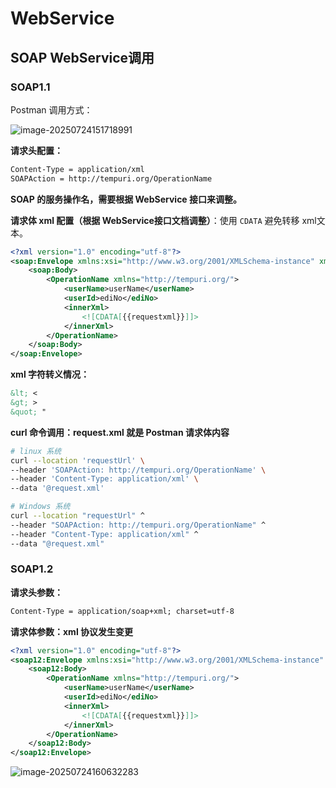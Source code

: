 # WebService



## SOAP WebService调用



### SOAP1.1

Postman 调用方式：

![image-20250724151718991](http://47.101.155.205/image-20250724151718991.png)

**请求头配置：**

~~~md
Content-Type = application/xml
SOAPAction = http://tempuri.org/OperationName

~~~

**SOAP 的服务操作名，需要根据 WebService 接口来调整。**

**请求体 xml 配置（根据 WebService接口文档调整）**：使用 `CDATA` 避免转移 xml文本。

~~~xml
<?xml version="1.0" encoding="utf-8"?>
<soap:Envelope xmlns:xsi="http://www.w3.org/2001/XMLSchema-instance" xmlns:xsd="http://www.w3.org/2001/XMLSchema" xmlns:soap="http://schemas.xmlsoap.org/soap/envelope/">
    <soap:Body>
        <OperationName xmlns="http://tempuri.org/">
            <userName>userName</userName>
            <userId>ediNo</ediNo>
            <innerXml>
                <![CDATA[{{requestxml}}]]>
            </innerXml>
        </OperationName>
    </soap:Body>
</soap:Envelope>

~~~

**xml 字符转义情况：**

~~~md
&lt; <
&gt; >
&quot; "

~~~



**curl 命令调用：request.xml 就是 Postman 请求体内容**

~~~bash
# linux 系统
curl --location 'requestUrl' \
--header 'SOAPAction: http://tempuri.org/OperationName' \
--header 'Content-Type: application/xml' \
--data '@request.xml'

# Windows 系统
curl --location "requestUrl" ^
--header "SOAPAction: http://tempuri.org/OperationName" ^
--header "Content-Type: application/xml" ^
--data "@request.xml"

~~~



### SOAP1.2

**请求头参数：**

~~~md
Content-Type = application/soap+xml; charset=utf-8

~~~

**请求体参数：xml 协议发生变更**

~~~xml
<?xml version="1.0" encoding="utf-8"?>
<soap12:Envelope xmlns:xsi="http://www.w3.org/2001/XMLSchema-instance" xmlns:xsd="http://www.w3.org/2001/XMLSchema" xmlns:soap12="http://www.w3.org/2003/05/soap-envelope">
    <soap12:Body>
        <OperationName xmlns="http://tempuri.org/">
            <userName>userName</userName>
            <userId>ediNo</ediNo>
            <innerXml>
                <![CDATA[{{requestxml}}]]>
            </innerXml>
        </OperationName>
    </soap12:Body>
</soap12:Envelope>

~~~

![image-20250724160632283](http://47.101.155.205/image-20250724160632283.png)